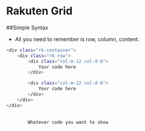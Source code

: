 # Rakuten Grid

##Simple Syntax
- All you need to remember is row, column, content.


```bash
<div class="rk-container">
    <div class="rk-row">
        <div class="col-m-12 col-d-6">
            Your code here
        </div>

        <div class="col-m-12 col-d-6">
            Your code here
        </div>
    </div>
</div>

```

<pre>
    <code>
        Whatever code you want to show
    </code>
</pre>



